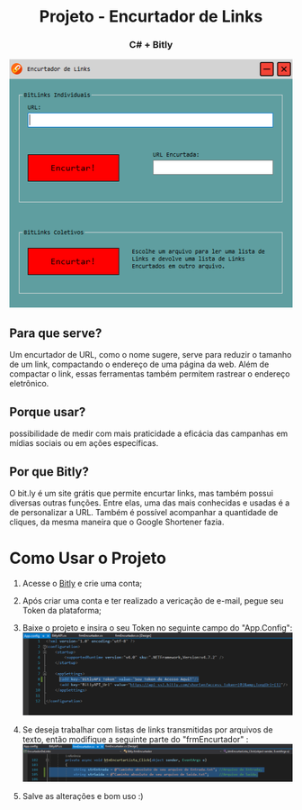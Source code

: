 <p align="center">
    <h1 align="center">Projeto - Encurtador de Links</h1>
    <h3 align="center">C# + Bitly</h3>
</p>

<p align="center">
    <img src="https://raw.githubusercontent.com/Edssaac/Encurtador-de-Links-CSharp/main/images/encurtador.png" alt="encurtador" width="511" height="441"/>
</p>

<p>
    <h2>Para que serve?</h2>
    Um encurtador de URL, como o nome sugere, serve para reduzir o tamanho de um link, compactando o endereço de uma página da web. Além de compactar o link, essas ferramentas         também permitem rastrear o endereço eletrônico. 
    <h2>Porque usar?</h2>
    possibilidade de medir com mais praticidade a eficácia das campanhas em mídias sociais ou em ações específicas.
    <h2>Por que Bitly?</h2>
    O bit.ly é um site grátis que permite encurtar links, mas também possui diversas outras funções. Entre elas, uma das mais conhecidas e usadas é a de personalizar a URL. Também     é possível acompanhar a quantidade de cliques, da mesma maneira que o Google Shortener fazia.
</p>

# Como Usar o Projeto

1. Acesse o [Bitly](https://bitly.com/) e crie uma conta;
2. Após criar uma conta e ter realizado a vericação de e-mail, pegue seu Token da plataforma;
3. Baixe o projeto e insira o seu Token no seguinte campo do "App.Config":
![pmetodos](https://raw.githubusercontent.com/Edssaac/Encurtador-de-Links-CSharp/main/images/appconfig.png)

4. Se deseja trabalhar com listas de links transmitidas por arquivos de texto, então modifique a seguinte parte do "frmEncurtador" : 
![pmetodos](https://raw.githubusercontent.com/Edssaac/Encurtador-de-Links-CSharp/main/images/frmencurtador.png)

5. Salve as alterações e bom uso :)
